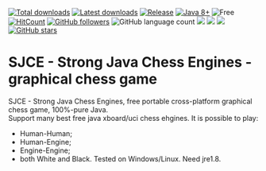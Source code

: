 [![Total downloads](https://img.shields.io/github/downloads/harp077/sjce/total.svg)](https://github.com/harp077/sjce/releases)
[![Latest downloads](https://img.shields.io/github/downloads/harp077/sjce/latest/total.svg)](https://github.com/harp077/sjce/releases)
[![Release](https://img.shields.io/github/release/harp077/sjce)](https://github.com/harp077/sjce/releases)
[![Java 8+](https://img.shields.io/badge/Java-8%2B-teal)](https://www.oracle.com/java/technologies/javase/javase8-archive-downloads.html)
![Free](https://img.shields.io/badge/free-open--source-green.svg)
[![HitCount](https://hits.dwyl.com/harp077/sjce.svg?style=flat)](http://hits.dwyl.com/harp077/sjce)
[![GitHub followers](https://img.shields.io/github/followers/harp077?label=Follow&style=flat)](https://github.com/harp077)
![GitHub language count](https://img.shields.io/github/languages/count/harp077/sjce)
<a target="_blank" href="https://docs.oracle.com/javase/8/docs/api"><img src="https://img.shields.io/badge/API-8-violet.svg"></a>
<a href="https://github.com/harp077/sjce/commits/" title="Last Commit"><img src="https://img.shields.io/github/last-commit/harp077/sjce?style=flat"></a>
<a href="https://github.com/harp077/sjce/issues" title="Open Issues"><img src="https://img.shields.io/github/issues/harp077/sjce?style=flat"></a>
<a href="https://github.com/harp077/sjce/stargazers"><img src="https://img.shields.io/github/stars/harp077/sjce?style=flat" alt="GitHub stars" /></a>
<!-- styles = flat, flat-square, social  -->
# SJCE - Strong Java Chess Engines - graphical chess game
SJCE - Strong Java Chess Engines, 
free portable cross-platform graphical chess game, 100%-pure Java.  
Support many best free java xboard/uci chess ehgines.
It is possible to play: 
- Human-Human; 
- Human-Engine; 
- Engine-Engine;
- both White and Black. 
Tested on Windows/Linux. 
Need jre1.8.

